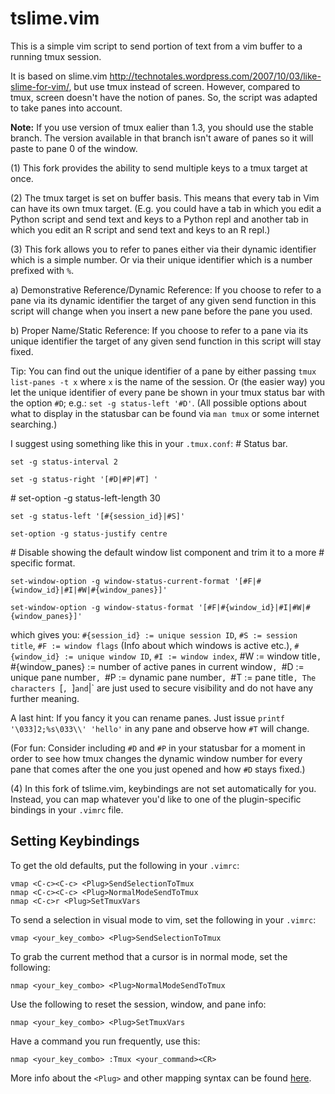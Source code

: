 tslime.vim
==========

This is a simple vim script to send portion of text from a vim buffer to a
running tmux session.

It is based on slime.vim http://technotales.wordpress.com/2007/10/03/like-slime-for-vim/,
but use tmux instead of screen. However, compared to tmux, screen doesn't
have the notion of panes. So, the script was adapted to take panes into
account.

**Note:** If you use version of tmux ealier than 1.3, you should use the stable
branch. The version available in that branch isn't aware of panes so it
will paste to pane 0 of the window.


(1) This fork provides the ability to send multiple keys to a tmux target
at once.

(2) The tmux target is set on buffer basis. This means that every tab in
Vim can have its own tmux target. (E.g. you could have a tab in which you
edit a Python script and send text and keys to a Python repl and another
tab in which you edit an R script and send text and keys to an R repl.)

(3) This fork allows you to refer to panes either via their dynamic
identifier which is a simple number. Or via their unique identifier which
is a number prefixed with `%`.

a) Demonstrative Reference/Dynamic Reference: If you choose to refer to a
pane via its dynamic identifier the target of any given send function in
this script will change when you insert a new pane before the pane you
used.

b) Proper Name/Static Reference: If you choose to refer to a pane via its
unique identifier the target of any given send function in this script
will stay fixed.

Tip: You can find out the unique identifier of a pane by either passing
`tmux list-panes -t x` where `x` is the name of the session. Or (the
easier way) you let the unique identifier of every pane be shown in your
tmux status bar with the option `#D`; e.g.: `set -g status-left '#D'`.
(All possible options about what to display in the statusbar can be found
via `man tmux` or some internet searching.)

I suggest using something like this in your `.tmux.conf`:
\# Status bar.

`set -g status-interval 2`

`set -g status-right '[#D|#P|#T] '`

\# set-option -g status-left-length 30

`set -g status-left '[#{session_id}|#S]'`

`set-option -g status-justify centre`

\# Disable showing the default window list component and trim it to a more
\# specific format.

`set-window-option -g window-status-current-format '[#F|#{window_id}|#I|#W|#{window_panes}]'`

`set-window-option -g window-status-format '[#F|#{window_id}|#I|#W|#{window_panes}]'`

which gives you: `#{session_id} := unique session ID`, `#S := session
title`, `#F := window flags` (Info about which windows is active etc.),
`#{window_id} := unique window ID`, `#I := window index`, #W := window
title`, `#{window_panes} := number of active panes in current window`, `#D
:= unique pane number`, `#P := dynamic pane number`, `#T := pane title`,
The characters `[`, `]` and `|` are just used to secure visibility and do
not have any further meaning.

A last hint: If you fancy it you can rename panes. Just issue `printf
'\033]2;%s\033\\' 'hello'` in any pane and observe how `#T` will change.

(For fun: Consider including `#D` and `#P` in your statusbar for a moment
in order to see how tmux changes the dynamic window number for every pane
that comes after the one you just opened and how `#D` stays fixed.)

(4) In this fork of tslime.vim, keybindings are not set automatically
for you. Instead, you can map whatever you'd like to one of the
plugin-specific bindings in your `.vimrc` file.


Setting Keybindings
-------------------

To get the old defaults, put the following in your `.vimrc`:

``` vim
vmap <C-c><C-c> <Plug>SendSelectionToTmux
nmap <C-c><C-c> <Plug>NormalModeSendToTmux
nmap <C-c>r <Plug>SetTmuxVars
```

To send a selection in visual mode to vim, set the following in your `.vimrc`:

``` vim
vmap <your_key_combo> <Plug>SendSelectionToTmux
```

To grab the current method that a cursor is in normal mode, set the following:

``` vim
nmap <your_key_combo> <Plug>NormalModeSendToTmux
```

Use the following to reset the session, window, and pane info:

``` vim
nmap <your_key_combo> <Plug>SetTmuxVars
```

Have a command you run frequently, use this:

``` vim
nmap <your_key_combo> :Tmux <your_command><CR>
```

More info about the `<Plug>` and other mapping syntax can be found
[here](http://vim.wikia.com/wiki/Mapping_keys_in_Vim_-_Tutorial_(Part_3) ).
